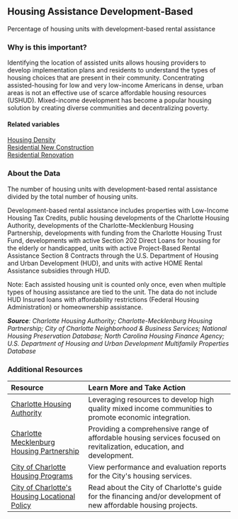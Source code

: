 ## Housing Assistance  Development-Based
Percentage of housing units with development-based rental assistance 

### Why is this important?
Identifying the location of assisted units allows housing providers to develop implementation plans and residents to understand the types of housing choices that are present in their community. Concentrating assisted-housing for low and very low-income Americans in dense, urban areas is not an effective use of scarce affordable housing resources (USHUD). Mixed-income development has become a popular housing solution by creating diverse communities and decentralizing poverty.

#### Related variables
<a href="javascript:void(0)" onclick="changeMetric('m5')">Housing Density</a>  
<a href="javascript:void(0)" onclick="changeMetric('m8')">Residential New Construction</a>  
<a href="javascript:void(0)" onclick="changeMetric('m9')">Residential Renovation</a>  


### About the Data
The number of housing units with development-based rental assistance divided by the total number of housing units. 

Development-based rental assistance includes properties with Low-Income Housing Tax Credits, public housing developments of the Charlotte Housing Authority, developments of the Charlotte-Mecklenburg Housing Partnership, developments with funding from the Charlotte Housing Trust Fund, developments with active Section 202 Direct Loans for housing for the elderly or handicapped, units with active Project-Based Rental Assistance Section 8 Contracts through the U.S. Department of Housing and Urban Development (HUD), and units with active HOME Rental Assistance subsidies through HUD. 

Note: Each assisted housing unit is counted only once, even when multiple types of housing assistance are tied to the unit. The data do not include HUD Insured loans with affordability restrictions (Federal Housing Administration) or homeownership assistance. 

_**Source**: Charlotte Housing Authority; Charlotte-Mecklenburg Housing Partnership; City of Charlotte Neighborhood & Business Services; National Housing Preservation Database; North Carolina Housing Finance Agency; U.S. Department of Housing and Urban Development Multifamily Properties Database_ 


### Additional Resources
|Resource | Learn More and Take Action | 
|:--- | :--- |
|[Charlotte Housing Authority](http://www.cha-nc.org/)| Leveraging resources to develop high quality mixed income communities to promote economic integration.
|[Charlotte Mecklenburg Housing Partnership](http://www.cmhp.org)| Providing a comprehensive range of affordable housing services focused on revitalization, education, and development.
|[City of Charlotte Housing Programs](http://charmeck.org/city/charlotte/nbs/housing/pages/cityhousingprograms.aspx)| View performance and evaluation reports for the City's housing services.
|[City of Charlotte's Housing Locational Policy](http://charmeck.org/city/charlotte/nbs/housing/Pages/CityHousingPolicy.aspx)| Read about the City of Charlotte's guide for the financing and/or development of new affordable housing projects.

